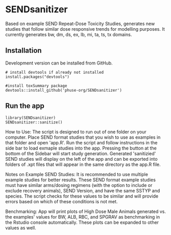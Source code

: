 # SENDsanitizer

Based on example SEND Repeat-Dose Toxicity Studies, generates new studies that
follow similar dose responsive trends for modelling purposes. It currently
generates bw, dm, ds, ex, lb, mi, ta, ts, tx domains.

## Installation  

Development version can be installed from GitHub.

```
# install devtools if already not installed 
install.packages("devtools")

#install toxSummary package
devtools::install_github('phuse-org/SENDsanitizer')
```

## Run the app 
```
library(SENDsanitizer)
SENDsanitizer::sanitize()

```





How to Use: The script is designed to run out of one folder on your computer.
Place SEND format studies that you wish to use as examples in that folder and
open 'app.R'. Run the script and follow instructions in the side bar to load
exmaple studies into the app. Pressing the button at the bottom of the Sidebar
will start study generation. Generated 'sanitizied' SEND studies will display on
the left of the app and can be exported into folders of .xpt files that will
appear in the same directory as the app.R file.

Notes on Example SEND Studies: It is recommended to use multiple example studies
for better results. These SEND format example studies must have similar
arms/dosing regimens (with the option to include or exclude recovery animals),
SEND Version, and have the same SSTYP and species. The script checks for these
values to be similar and will provide errors based on which of these conditions
is not met.

Benchmarking: App will print plots of High Dose Male Animals generated vs. the
examples' values for BW, ALB, RBC, and SPGRAV as benchmarking in the Rstudio
console automatically. These plots can be expanded to other values as well.
